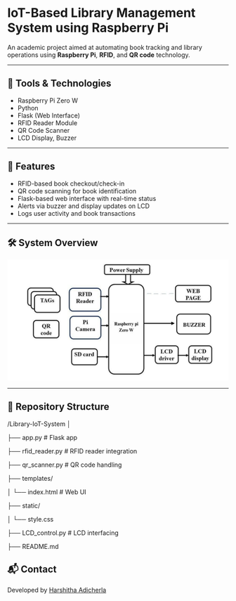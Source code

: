 # IoT-Based Library Management System using Raspberry Pi

An academic project aimed at automating book tracking and library operations using **Raspberry Pi**, **RFID**, and **QR code** technology.

---

## 🔧 Tools & Technologies
- Raspberry Pi Zero W
- Python
- Flask (Web Interface)
- RFID Reader Module
- QR Code Scanner
- LCD Display, Buzzer

---

## 📌 Features
- RFID-based book checkout/check-in
- QR code scanning for book identification
- Flask-based web interface with real-time status
- Alerts via buzzer and display updates on LCD
- Logs user activity and book transactions

---

## 🛠️ System Overview

![Block Diagram](Block_Diagram.png)

---

## 📂 Repository Structure

/Library-IoT-System
│

├── app.py # Flask app

├── rfid_reader.py # RFID reader integration

├── qr_scanner.py # QR code handling

├── templates/

│ └── index.html # Web UI

├── static/

│ └── style.css

├── LCD_control.py # LCD interfacing

├── README.md


## 📬 Contact
Developed by [Harshitha Adicherla](http://www.linkedin.com/in/harshithaadicherla10)
